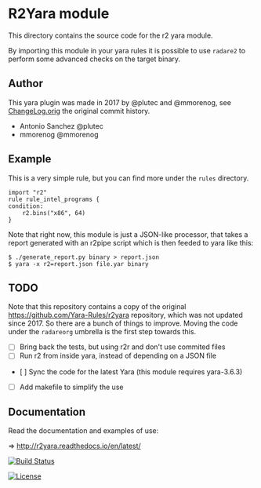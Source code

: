 # R2Yara module

This directory contains the source code for the r2 yara module.

By importing this module in your yara rules it is possible to use `radare2` to perform some advanced checks on the target binary.

## Author

This yara plugin was made in 2017 by @plutec and @mmorenog, see [ChangeLog.orig](ChangeLog.orig) the original commit history.

* Antonio Sanchez @plutec
* mmorenog @mmorenog

## Example

This is a very simple rule, but you can find more under the `rules` directory.

```
import "r2"
rule rule_intel_programs {
condition:
	r2.bins("x86", 64)
}
```

Note that right now, this module is just a JSON-like processor, that takes a report generated with an r2pipe script which is then feeded to yara like this:

```
$ ./generate_report.py binary > report.json
$ yara -x r2=report.json file.yar binary
```

## TODO

Note that this repository contains a copy of the original https://github.com/Yara-Rules/r2yara repository, which was not updated since 2017. So there are a bunch of things to improve. Moving the code under the `radareorg` umbrella is the first step towards this.

* [ ] Bring back the tests, but using r2r and don't use commited files
* [ ] Run r2 from inside yara, instead of depending on a JSON file
* [ ] Sync the code for the latest Yara (this module requires yara-3.6.3)
* [ ] Add makefile to simplify the use 

## Documentation

Read the documentation and examples of use: 

=> http://r2yara.readthedocs.io/en/latest/

[![Build Status](https://travis-ci.org/Yara-Rules/r2yara.svg)](https://travis-ci.org/Yara-Rules/r2yara)

[![License](https://img.shields.io/badge/License-BSD%203--Clause-blue.svg)](https://opensource.org/licenses/BSD-3-Clause)

